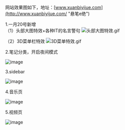 网站效果图如下，地址：[www.xuanbiyijue.com](http://www.xuanbiyijue.com/ "悬笔e绝")

1.一月20号新增 <br>
（1）头部大图特效+各种IT的名言警句
![头部大图特效.gif](http://upload-images.jianshu.io/upload_images/5716959-7032199c667df5f3.gif?imageMogr2/auto-orient/strip%7CimageView2/2/w/1240)

（2）3D菜单栏特效
![3D菜单特效.gif](http://upload-images.jianshu.io/upload_images/5716959-a97a5a81d6892b80.gif?imageMogr2/auto-orient/strip%7CimageView2/2/w/1240)



2.笔记分类，开启夜间模式

![image](http://upload-images.jianshu.io/upload_images/5716959-12c298ee09fb4446?imageMogr2/auto-orient/strip%7CimageView2/2/w/1240)

3.sidebar

![image](http://upload-images.jianshu.io/upload_images/5716959-2b9e581ed4997d89?imageMogr2/auto-orient/strip%7CimageView2/2/w/1240)

4.音乐页

![image](http://upload-images.jianshu.io/upload_images/5716959-f710f6758380531d?imageMogr2/auto-orient/strip%7CimageView2/2/w/1240)

5.视频页

![image](http://upload-images.jianshu.io/upload_images/5716959-e30b8dfbe92eef59?imageMogr2/auto-orient/strip%7CimageView2/2/w/1240)
